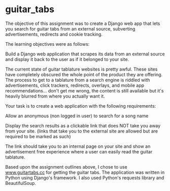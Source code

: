 # guitar_tabs
The objective of this assignment was to create a Django web app that lets you search for guitar tabs from an external source, subverting advertisements, redirects and cookie tracking.

The learning objectives were as follows:

Build a Django web application that scrapes its data from an external source and display it back to the user as if it belonged to your site.

The current state of guitar tablature websites is pretty awful. These sites have completely obscured the whole point of the product they are offering. The process to get to a tablature from a search engine is riddled with advertisements, click trackers, redirects, overlays, and mobile app recommendations... don't get me wrong, the content is still available but it's heavily blurred from where you actually want it.

Your task is to create a web application with the following requirements:

Allow an anonymous (non logged in user) to search for a song name

Display the search results as a clickable link that does NOT take you away from your site. (links that take you to the external site are allowed but are required to be marked as such)

The link should take you to an internal page on your site and show an advertisement free experience where a user can easily read the guitar tablature.

Based upon the assignment outlines above, I chose to use www.guitartabs.cc for getting the guitar tabs.  The application was written in Python using Django's framework.  I also used Python's requests library and BeautifulSoup.
